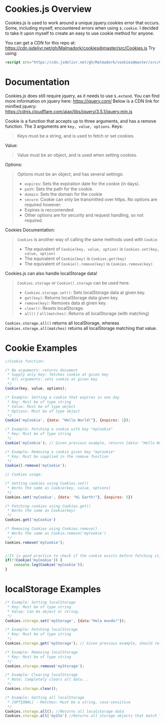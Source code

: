# Cookies.js Overview

Cookies.js is used to work around a unique jquery.cookies error that occurs. Some, including myself, encountered errors when using `$.cookie`. I decided to take it upon myself to create an easy to use cookie method for anyone.

You can get a CDN for this repo at:
https://cdn.jsdelivr.net/gh/Malmadork/cookies@master/src/Cookies.js
Try using:
```html
<script src="https://cdn.jsdelivr.net/gh/Malmadork/cookies@master/src/Cookies.js"></script>
```

# Documentation

Cookies.js does still require jquery, as it needs to use `$.extend`.
You can find more information on jquery here: https://jquery.com/
Below is a CDN link for minified jquery:
https://cdnjs.cloudflare.com/ajax/libs/jquery/3.5.1/jquery.min.js

Cookie is a function that accepts up to three arguments, and has a remove function.
The 3 arguments are `key, value, options`. 
Keys:
> Keys must be a string, and is used to fetch or set cookies.

Value: 
> Value must be an object, and is used when setting cookies.

Options:
> Options must be an object, and has several settings:
> - `expires`: Sets the expiration date for the cookie (in days).
> - `path`: Sets the path for the cookie.
> - `domain`: Sets the domain for the cookie
> - `secure`: Cookie can only be transmitted over https.
> No options are required however:
> - Expires is reccomended
> - Other options are for security and request handling, so not required.

Cookies Documentation:
> `Cookies` is another way of calling the same methods used with `Cookie`
> - The equivalent of `Cookie(key, value, option)` is `Cookies.set(key, value, option)`
> - The equivalent of `Cookie(key)` is `Cookies.get(key)`
> - The equivalent of `Cookie().remove(key)` is `Cookies.remove(key)`

Cookies.js can also handle localStorage data!
> `Cookies.storage` or `Cookie().storage` can be used here.
> - `Cookies.storage.set()`: Sets localStorage data at given key.
> - `get(key)`: Returns localStorage data given key.
> - `remove(key)`: Removes data at given key.
> - `clear()`: Resets localStorage.
> - `all()` / `all(matches)`: Returns all localStorage (with matching)

`Cookies.storage.all()` returns all localStorage, whereas `Cookies.storage.all(matches)` returns all localStorage matching that value.


# Cookie Examples

```js
//Cookie function:

/* No arguments: returns document
 * Supply only key: fetches cookie at given key
 * All arguments: sets cookie at given key
 */
Cookie(key, value, options);

/* Example: Setting a cookie that expires in one day
 * Key: Must be of type string
 * Value: Must be of type object
 * Options: Must be of type object
 */
Cookie('myCookie', {data: "Hello World!"}, {expires: 1});

/* Example: Fetching a cookie with key "myCookie"
 * Key: Must be of type string
 */
Cookie('myCookie'); // Given previous example, returns {data: "Hello World"}

/* Example: Removing a cookie given key "myCookie"
 * Key: Must be supplied in the remove function
 */
Cookie().remove('myCookie');

// Cookies usage:

/* Setting cookies using Cookies.set()
 * Works the same as Cookie(key, value, options)
 */
Cookies.set('myCookie', {data: "Hi Earth!"}, {expires: 5})

/* Fetching cookies using Cookies.get()
 * Works the same as Cookie(key)
 */
Cookies.get('myCookie')

/* Removing Cookies using Cookies.remove()
 * Works the same as Cookie.remove('myCookie')
 */
Cookies.remove('myCookie');


//It is good practice to check if the cookie exists before fetching it, i.e.
if(!!Cookie('myCookie')) {
    console.log(Cookie('myCookie'));
}
```

# localStorage Examples

```js
/* Example: Setting localStorage
 * Key: Must be of type string
 * Value: Can be object or string.
 */
Cookies.storage.set('myStorage', {data:"Hola mundo!"});

/* Example: Fetching localStorage
 * Key: Must be of type string
 */
Cookies.storage.get('myStorage'); // Given previous example, should return {data:"Hola mundo!"}

/* Example: Removing localStorage
 * Key: Must be of type string
 */
Cookies.storage.remove('myStorage');

/* Example: Clearing localStorage
 * Note: Completely clears all data...
 */
Cookies.storage.clear();

/* Example: Getting all localStorage
 * [OPTIONAL] - Matches: Must be a string, case-sensitive
 */
Cookies.storage.all(); //Returns all localstorage data
Cookies.storage.all('mySto') //Returns all storage objects that match "my"
```